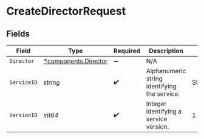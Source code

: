 # CreateDirectorRequest


## Fields

| Field                                                       | Type                                                        | Required                                                    | Description                                                 | Example                                                     |
| ----------------------------------------------------------- | ----------------------------------------------------------- | ----------------------------------------------------------- | ----------------------------------------------------------- | ----------------------------------------------------------- |
| `Director`                                                  | [*components.Director](../../models/components/director.md) | :heavy_minus_sign:                                          | N/A                                                         |                                                             |
| `ServiceID`                                                 | *string*                                                    | :heavy_check_mark:                                          | Alphanumeric string identifying the service.                | SU1Z0isxPaozGVKXdv0eY                                       |
| `VersionID`                                                 | *int64*                                                     | :heavy_check_mark:                                          | Integer identifying a service version.                      | 1                                                           |